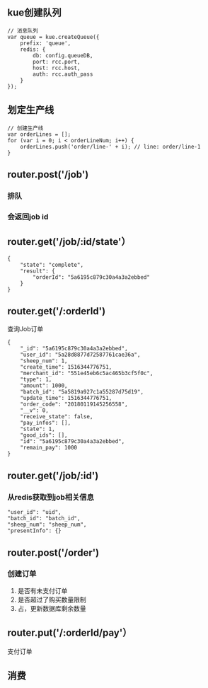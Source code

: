 ## kue创建队列
```
// 消息队列
var queue = kue.createQueue({
    prefix: 'queue',
    redis: {
        db: config.queueDB,
        port: rcc.port,
        host: rcc.host,
        auth: rcc.auth_pass
    }
});
```

## 划定生产线
```
// 创建生产线
var orderLines = [];
for (var i = 0; i < orderLineNum; i++) {
    orderLines.push('order/line-' + i); // line: order/line-1
}
```

## router.post('/job')
### 排队
### 会返回job id

## router.get('/job/:id/state'）
```
{
	"state": "complete",
	"result": {
		"orderId": "5a6195c879c30a4a3a2ebbed"
	}
}
```

## router.get('/:orderId')
查询Job订单
```
{
	"_id": "5a6195c879c30a4a3a2ebbed",
	"user_id": "5a28d8877d72587761cae36a",
	"sheep_num": 1,
	"create_time": 1516344776751,
	"merchant_id": "551e45eb6c5ac465b3cf5f0c",
	"type": 1,
	"amount": 1000,
	"batch_id": "5a5819a927c1a55287d75d19",
	"update_time": 1516344776751,
	"order_code": "20180119145256558",
	"__v": 0,
	"receive_state": false,
	"pay_infos": [],
	"state": 1,
	"good_ids": [],
	"id": "5a6195c879c30a4a3a2ebbed",
	"remain_pay": 1000
}
```

## router.get('/job/:id')
### 从redis获取到job相关信息
```
"user_id": "uid",
"batch_id": "batch_id",
"sheep_num": "sheep_num",
"presentInfo": {}
```

## router.post('/order')
### 创建订单
1. 是否有未支付订单
2. 是否超过了购买数量限制
3. 占，更新数据库剩余数量

## router.put('/:orderId/pay'）
支付订单

## 消费




